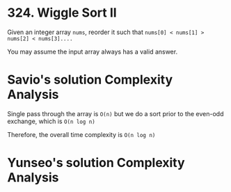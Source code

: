 # 324. Wiggle Sort II

Given an integer array `nums`, reorder it such that `nums[0] < nums[1] > nums[2] < nums[3]....`

You may assume the input array always has a valid answer.

# Savio's solution Complexity Analysis

Single pass through the array is `O(n)` but we do a sort prior to the even-odd exchange, which is `O(n log n)`

Therefore, the overall time complexity is `O(n log n)`

# Yunseo's solution Complexity Analysis
